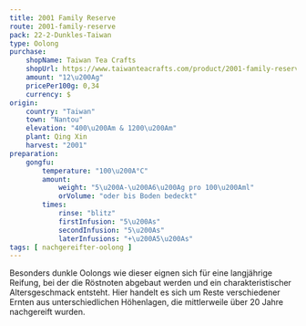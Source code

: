 ```yaml
---
title: 2001 Family Reserve
route: 2001-family-reserve
pack: 22-2-Dunkles-Taiwan
type: Oolong
purchase:
    shopName: Taiwan Tea Crafts
    shopUrl: https://www.taiwanteacrafts.com/product/2001-family-reserve-aged-oolong-tea-lot-578/?attribute_pa_weight=250-g-8-82-oz&v=3a52f3c22ed6
    amount: "12\u200Ag"
    pricePer100g: 0,34
    currency: $
origin:
    country: "Taiwan"
    town: "Nantou"
    elevation: "400\u200Am & 1200\u200Am"
    plant: Qing Xin
    harvest: "2001"
preparation:
    gongfu:
        temperature: "100\u200A°C"
        amount:
            weight: "5\u200A-\u200A6\u200Ag pro 100\u200Aml"
            orVolume: "oder bis Boden bedeckt"
        times:
            rinse: "blitz"
            firstInfusion: "5\u200As"
            secondInfusion: "5\u200As"
            laterInfusions: "+\u200A5\u200As"
tags: [ nachgereifter-oolong ]
---
```

Besonders dunkle Oolongs wie dieser eignen sich für eine langjährige Reifung, bei der die Röstnoten abgebaut werden und ein charakteristischer Altersgeschmack entsteht. Hier handelt es sich um Reste verschiedener Ernten aus unterschiedlichen Höhenlagen, die mittlerweile über 20 Jahre nachgereift wurden.